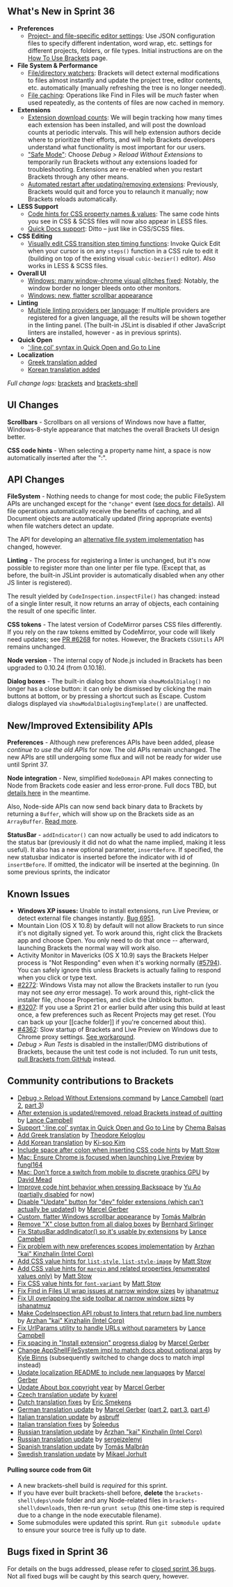 What's New in Sprint 36
-----------------------
* **Preferences**
    * [Project- and file-specific editor settings](https://trello.com/c/kqFFDqhR/523-3-infrastructure-for-project-file-scoped-preferences): Use JSON configuration files to specify different indentation, word wrap, etc. settings for different projects, folders, or file types. Initial instructions are on the [How To Use Brackets](https://github.com/brackets-cont/brackets/wiki/How-to-Use-Brackets#wiki-preferences) page.
* **File System & Performance**
    * [File/directory watchers](https://trello.com/c/zldzEXmk/292-2-file-directory-watching): Brackets will detect external modifications to files almost instantly and update the project tree, editor contents, etc. automatically (manually refreshing the tree is no longer needed).
    * [File caching](https://trello.com/c/zldzEXmk/292-2-file-directory-watching): Operations like Find in Files will be _much_ faster when used repeatedly, as the contents of files are now cached in memory.
* **Extensions**
    * [Extension download counts](https://trello.com/c/qOy9Slr1/799-2-extension-download-counts): We will begin tracking how many times each extension has been installed, and will post the download counts at periodic intervals. This will help extension authors decide where to prioritize their efforts, and will help Brackets developers understand what functionality is most important for our users.
    * ["Safe Mode"](https://github.com/brackets-cont/brackets/issues/5078): Choose _Debug > Reload Without Extensions_ to temporarily run Brackets without any extensions loaded for troubleshooting. Extensions are re-enabled when you restart Brackets through any other means.
    * [Automated restart after updating/removing extensions](https://github.com/brackets-cont/brackets/pull/6487): Previously, Brackets would quit and force you to relaunch it manually; now Brackets reloads automatically.
* **LESS Support**
    * [Code hints for CSS property names & values](https://github.com/brackets-cont/brackets/pull/6268): The same code hints you see in CSS & SCSS files will now also appear in LESS files.
    * [Quick Docs support](https://github.com/brackets-cont/brackets/pull/6419): Ditto – just like in CSS/SCSS files.
* **CSS Editing**
    * [Visually edit CSS transition step timing functions](https://github.com/brackets-cont/brackets/pull/5799): Invoke Quick Edit when your cursor is on any `steps()` function in a CSS rule to edit it (building on top of the existing visual `cubic-bezier()` editor). Also works in LESS & SCSS files.
* **Overall UI**
    * [Windows: many window-chrome visual glitches fixed](https://github.com/brackets-cont/brackets-shell/pull/408): Notably, the window border no longer bleeds onto other monitors.
    * [Windows: new, flatter scrollbar appearance](https://github.com/brackets-cont/brackets/pull/6305)
* **Linting**
    * [Multiple linting providers per language](https://github.com/brackets-cont/brackets/pull/5935): If multiple providers are registered for a given language, all the results will be shown together in the linting panel. (The built-in JSLint is disabled if other JavaScript linters are installed, however - as in previous sprints).
* **Quick Open**
    * [':line,col' syntax in Quick Open and Go to Line](https://github.com/brackets-cont/brackets/pull/5612)
* **Localization**
    * [Greek translation added](https://github.com/brackets-cont/brackets/pull/5378)
    * [Korean translation added](https://github.com/brackets-cont/brackets/pull/6272)

_Full change logs:_ [brackets](https://github.com/brackets-cont/brackets/compare/sprint-35...sprint-36#commits_bucket) and [brackets-shell](https://github.com/brackets-cont/brackets-shell/compare/sprint-35...sprint-36#commits_bucket)


UI Changes
----------
**Scrollbars** - Scrollbars on all versions of Windows now have a flatter, Windows-8-style appearance that matches the overall Brackets UI design better.

**CSS code hints** - When selecting a property name hint, a space is now automatically inserted after the ":".


API Changes
-----------
**FileSystem** - Nothing needs to change for most code; the public FileSystem APIs are unchanged except for the `"change"` event ([see docs for details](https://github.com/brackets-cont/brackets/blob/master/src/filesystem/FileSystem.js#L55)). All file operations automatically receive the benefits of caching, and all Document objects are automatically updated (firing appropriate events) when file watchers detect an update.

The API for developing an [alternative file system implementation](https://github.com/brackets-cont/brackets/wiki/File-System-Implementations) has changed, however.

**Linting** - The process for registering a linter is unchanged, but it's now possible to register more than one linter per file type. (Except that, as before, the built-in JSLint provider is automatically disabled when any other JS linter is registered).

The result yielded by `CodeInspection.inspectFile()` has changed: instead of a single linter result, it now returns an array of objects, each containing the result of one specific linter.

**CSS tokens** - The latest version of CodeMirror parses CSS files differently. If you rely on the raw tokens emitted by CodeMirror, your code will likely need updates; see [PR #6268](https://github.com/brackets-cont/brackets/pull/6268) for notes. However, the Brackets `CSSUtils` API remains unchanged.

**Node version** - The internal copy of Node.js included in Brackets has been upgraded to 0.10.24 (from 0.10.18).

**Dialog boxes** - The built-in dialog box shown via `showModalDialog()` no longer has a close button: it can only be dismissed by clicking the main buttons at bottom, or by pressing a shortcut such as Escape. Custom dialogs displayed via `showModalDialogUsingTemplate()` are unaffected.

New/Improved Extensibility APIs
-------------------------------
**Preferences** - Although new preferences APIs have been added, please _continue to use the old APIs_ for now. The old APIs remain unchanged. The new APIs are still undergoing some flux and will not be ready for wider use until Sprint 37.

**Node integration** - New, simplified `NodeDomain` API makes connecting to Node from Brackets code easier and less error-prone. Full docs TBD, but [details here](https://github.com/brackets-cont/brackets/pull/6193) in the meantime.

Also, Node-side APIs can now send back binary data to Brackets by returning a `Buffer`, which will show up on the Brackets side as an `ArrayBuffer`. [Read more](https://github.com/brackets-cont/brackets/pull/6339).

**StatusBar** - `addIndicator()` can now actually be used to add indicators to the status bar (previously it did not do what the name implied, making it less useful). It also has a new optional parameter, `insertBefore`. If specified, the new statusbar indicator is inserted before the indicator with id of `insertBefore`. If omitted, the indicator will be inserted at the beginning. (In some previous sprints, the indicator 


Known Issues
------------
* **Windows XP issues:** Unable to install extensions, run Live Preview, or detect external file changes instantly. [Bug 6951](https://github.com/brackets-cont/brackets/issues/6951).
* Mountain Lion (OS X 10.8) by default will not allow Brackets to run since it's not digitally signed yet. To work around this, right click the Brackets app and choose Open. You only need to do that once -- afterward, launching Brackets the normal way will work also.
* Activity Monitor in Mavericks (OS X 10.9) says the Brackets Helper process is "Not Responding" even when it's working normally ([#5794](https://github.com/brackets-cont/brackets/issues/5794)). You can safely ignore this unless Brackets is actually failing to respond when you click or type text.
* [#2272](https://github.com/brackets-cont/brackets/issues/2272): Windows Vista may not allow the Brackets installer to run (you may not see _any_ error message). To work around this, right-click the installer file, choose Properties, and click the Unblock button.
* [#3207](https://github.com/brackets-cont/brackets/issues/3207): If you use a Sprint 21 or earlier build after using this build at least once, a few preferences such as Recent Projects may get reset. (You can back up your [[cache folder]] if you're concerned about this).
* [#4362](https://github.com/brackets-cont/brackets/issues/4362): Slow startup of Brackets and Live Preview on Windows due to Chrome proxy settings. [See workaround](https://support.google.com/chrome/answer/106010?hl=en).
* _Debug > Run Tests_ is disabled in the installer/DMG distributions of Brackets, because the unit test code is not included. To run unit tests, [pull Brackets from GitHub](https://github.com/brackets-cont/brackets/wiki/How-to-Hack-on-Brackets#wiki-getcode) instead.


Community contributions to Brackets
-----------------------------------
* [Debug > Reload Without Extensions command](https://github.com/brackets-cont/brackets/pull/6334) by [Lance Campbell](https://github.com/lkcampbell) ([part 2](https://github.com/brackets-cont/brackets/pull/6411), [part 3](https://github.com/brackets-cont/brackets/pull/6484))
* [After extension is updated/removed, reload Brackets instead of quitting](https://github.com/brackets-cont/brackets/pull/6487) by [Lance Campbell](https://github.com/lkcampbell)
* [Support ':line,col' syntax in Quick Open and Go to Line](https://github.com/brackets-cont/brackets/pull/5612) by [Chema Balsas](https://github.com/jbalsas)
* [Add Greek translation](https://github.com/brackets-cont/brackets/pull/5378) by [Theodore Keloglou](https://github.com/sirodoht)
* [Add Korean translation](https://github.com/brackets-cont/brackets/pull/6272) by [Ki-soo Kim](https://github.com/heisice)
* [Include space after colon when inserting CSS code hints](https://github.com/brackets-cont/brackets/pull/6317) by [Matt Stow](https://github.com/stowball)
* [Mac: Ensure Chrome is focused when launching Live Preview](https://github.com/brackets-cont/brackets-shell/pull/404) by [fungl164](https://github.com/fungl164)
* [Mac: Don't force a switch from mobile to discrete graphics GPU](https://github.com/brackets-cont/brackets-shell/pull/399) by [David Mead](https://github.com/daveygm)
* [Improve code hint behavior when pressing Backspace](https://github.com/brackets-cont/brackets/pull/6242) by [Yu Ao](https://github.com/YuAo) ([partially disabled](https://github.com/brackets-cont/brackets/pull/6397) for now)
* [Disable "Update" button for "dev" folder extensions (which can't actually be updated)](https://github.com/brackets-cont/brackets/pull/6222) by [Marcel Gerber](https://github.com/SAPlayer)
* [Custom, flatter Windows scrollbar appearance](https://github.com/brackets-cont/brackets/pull/6305) by [Tomás Malbrán](https://github.com/TomMalbran)
* [Remove "X" close button from all dialog boxes](https://github.com/brackets-cont/brackets/pull/6329) by [Bernhard Sirlinger](https://github.com/WebsiteDeveloper)
* [Fix StatusBar.addIndicator() so it's usable by extensions](https://github.com/brackets-cont/brackets/pull/6304) by [Lance Campbell](https://github.com/lkcampbell)
* [Fix problem with new preferences scopes implementation](https://github.com/brackets-cont/brackets/pull/6653) by [Arzhan "kai" Kinzhalin (Intel Corp)](https://github.com/busykai)
* [Add CSS value hints for `list-style`, `list-style-image`](https://github.com/brackets-cont/brackets/pull/6360) by [Matt Stow](https://github.com/stowball)
* [Add CSS value hints for `margin` and related properties (enumerated values only)](https://github.com/brackets-cont/brackets/pull/6359) by [Matt Stow](https://github.com/stowball)
* [Fix CSS value hints for `font-variant`](https://github.com/brackets-cont/brackets/pull/6313) by [Matt Stow](https://github.com/stowball)
* [Fix Find in Files UI wrap issues at narrow window sizes](https://github.com/brackets-cont/brackets/pull/6529) by [ishanatmuz](https://github.com/ishanatmuz)
* [Fix UI overlapping the side toolbar at narrow window sizes](https://github.com/brackets-cont/brackets/pull/6569) by [ishanatmuz](https://github.com/ishanatmuz)
* [Make CodeInspection API robust to linters that return bad line numbers](https://github.com/brackets-cont/brackets/pull/6442) by [Arzhan "kai" Kinzhalin (Intel Corp)](https://github.com/busykai)
* [Fix UrlParams utility to handle URLs without parameters](https://github.com/brackets-cont/brackets/pull/6246) by [Lance Campbell](https://github.com/lkcampbell)
* [Fix spacing in "Install extension" progress dialog](https://github.com/brackets-cont/brackets/pull/6063) by [Marcel Gerber](https://github.com/SAPlayer)
* [Change AppShellFileSystem impl to match docs about optional args](https://github.com/brackets-cont/brackets/pull/6194) by [Kyle Binns](https://github.com/klbinns) (subsequently switched to change docs to match impl instead)
* [Update localization README to include new languages](https://github.com/brackets-cont/brackets/pull/6490) by [Marcel Gerber](https://github.com/SAPlayer)
* [Update About box copyright year](https://github.com/brackets-cont/brackets/pull/6349) by [Marcel Gerber](https://github.com/SAPlayer)
* [Czech translation update](https://github.com/brackets-cont/brackets/pull/6299) by [kvarel](https://github.com/kvarel)
* [Dutch translation fixes](https://github.com/brackets-cont/brackets/pull/6394) by [Eric Smekens](https://github.com/EricSmekens)
* [German translation update](https://github.com/brackets-cont/brackets/pull/6353) by [Marcel Gerber](https://github.com/SAPlayer) ([part 2](https://github.com/brackets-cont/brackets/pull/6366), [part 3](https://github.com/brackets-cont/brackets/pull/6632), [part 4](https://github.com/brackets-cont/brackets/pull/6754))
* [Italian translation update](https://github.com/brackets-cont/brackets/pull/6650) by [asbruff](https://github.com/asbruff)
* [Italian translation fixes](https://github.com/brackets-cont/brackets/pull/6292) by [Soleedus](https://github.com/Soleedus)
* [Russian translation update](https://github.com/brackets-cont/brackets/pull/6628) by [Arzhan "kai" Kinzhalin (Intel Corp)](https://github.com/busykai)
* [Russian translation update](https://github.com/brackets-cont/brackets/pull/6123) by [sergeizelenyi](https://github.com/sergeizelenyi)
* [Spanish translation update](https://github.com/brackets-cont/brackets/pull/6627) by [Tomás Malbrán](https://github.com/TomMalbran)
* [Swedish translation update](https://github.com/brackets-cont/brackets/pull/6636) by [Mikael Jorhult](https://github.com/mikaeljorhult)


#### Pulling source code from Git
* A new brackets-shell build is _required_ for this sprint.
* If you have ever built brackets-shell before, **delete** the `brackets-shell\deps\node` folder and any Node-related files in `brackets-shell\downloads`, then re-run `grunt setup` (this one-time step is required due to a change in the node executable filename).
* Some submodules were updated this sprint. Run `git submodule update` to ensure your source tree is fully up to date.

Bugs fixed in Sprint 36
-----------------------
For details on the bugs addressed, please refer to [closed sprint 36 bugs](https://github.com/brackets-cont/brackets/issues?labels=&milestone=23&state=closed). Not all fixed bugs will be caught by this search query, however.